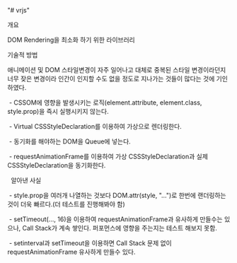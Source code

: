 "# vrjs" 

개요

DOM Rendering을 최소화 하기 위한 라이브러리


기술적 방법

애니메이션 및 DOM 스타일변경이 자주 일어나고 대체로 중복된 스타일 변경이라던지 너무 잦은 변경이라 인간이 인지할 수도 없을 정도로 지나가는 것들이 많다는 것에 기인하였다.

  - CSSOM에 영향을 발생시키는 로직(element.attribute, element.class, style.prop)을 즉시 실행시키지 않는다.
  
  - Virtual CSSStyleDeclaration를 이용하여 가상으로 렌더링한다.
  
  - 동기화를 해야하는 DOM을 Queue에 넣는다.
  
  - requestAnimationFrame를 이용하여 가상 CSSStyleDeclaration과 실제 CSSStyleDeclaration을 동기화한다.
  
  
알아낸 사실

  - style.prop을 여러개 나열하는 것보다 DOM.attr(style, "...")로 한번에 랜더링하는 것이 더욱 빠르다.(더 테스트를 진행해봐야 함)
  
  - setTimeout(..., 16)을 이용하여 requestAnimationFrame과 유사하게 만들수는 있으나, Call Stack가 계속 쌓인다. 
  퍼포먼스에 영향을 주는지는 테스트 해보지 못함.
    
  - setinterval과 setTimeout을 이용하면 Call Stack 문제 없이 requestAnimationFrame 유사하게 만들수 있다.
  

